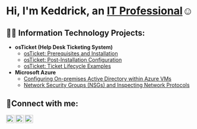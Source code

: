 <h1>Hi, I'm Keddrick, an <a href="https://www.linkedin.com/in/keddrick-varnado">IT Professional</a>☺</h1>

<h2>👨‍💻 Information Technology Projects:</h2>

- <b>osTicket (Help Desk Ticketing System)</b>
  - [osTicket: Prerequisites and Installation](https://github.com/keddrickv/osticket-prereqs)
  - [osTicket: Post-Installation Configuration](https://github.com/keddrickv/post-install-config)
  - [osTicket: Ticket Lifecycle Examples](https://github.com/keddrickv/ticket-lifecycle)
- <b>Microsoft Azure</b>
  - [Configuring On-premises Active Directory within Azure VMs](https://github.com/keddrickv/configure-ad)
  - [Network Security Groups (NSGs) and Inspecting Network Protocols](https://github.com/keddrickv/azure-network-protocols)

<h2>🤳Connect with me:</h2>

[<img align="left" alt="Josh | Twitter" width="22px" src="https://cdn.jsdelivr.net/npm/simple-icons@v3/icons/twitter.svg" />][twitter]
[<img align="left" alt="Josh | LinkedIn" width="22px" src="https://cdn.jsdelivr.net/npm/simple-icons@v3/icons/linkedin.svg" />][linkedin]
[<img align="left" alt="Josh | Instagram" width="22px" src="https://cdn.jsdelivr.net/npm/simple-icons@v3/icons/instagram.svg" />][instagram]

[twitter]: https://twitter.com/Josh
[instagram]: https://www.instagram.com/Josh
[linkedin]: https://linkedin.com/in/Josh
